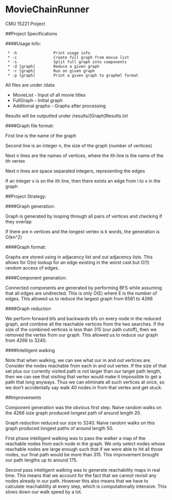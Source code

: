 MovieChainRunner
================

CMU 15221 Project

##Project Specifications

####Usage Info:

```
 * -h                Print usage info
 * -c                Create full graph from movie list
 * -s                Split full graph into components
 * -d [graph]        Reduce a given graph
 * -r [graph]        Run on given graph
 * -p [graph]        Print a given graph to graphml format
```

All files are under /data

* MovieList - Input of all movie titles
* FullGraph - Initial graph 
* Additional graphs - Graphs after processing

Results will be outputted under /results/[Graph]Results.txt

####Graph file format:

First line is the name of the graph

Second line is an integer n, the size of the graph (number of vertices)

Next n lines are the names of vertices, where the ith line is the name of the ith vertex

Next n lines are space separated integers, representing the edges

If an integer x is on the ith line, then there exists an edge from i to x in the graph

##Project Strategy:

####Graph generation:

Graph is generated by looping through all pairs of vertices and checking if they overlap

If there are n vertices and the longest vertex is k words, the generation is O(kn^2)

####Graph format:

Graphs are stored using in adjacency list and out adjacency lists. This allows for O(n) lookup for an edge existing in the worst cast but O(1) random access of edges.

####Component generation:

Connected components are generated by performing BFS while assuming that all edges are undirected. This is only O(E) where E is the number of edges. This allowed us to reduce the largest graph from 6561 to 4266

####Graph reduction

We perform forward bfs and backwards bfs on every node in the reduced graph, and combine all the reachable vertices from the two searches. If the size of the combined vertices is less than 315 (our path cutoff), then we removed the vertex from our graph. This allowed us to reduce our graph from 4266 to 3240.

####Intelligent walking

Note that when walking, we can see what our in and out vertices are. Consider the nodes reachable from each in and out vertex. If the size of that set plus our currently visited path is not larger than our target path length, then we can see that visiting that vertex would make it impossible to get a path that long anyways. Thus we can eliminate all such vertices at once, so we don’t accidentally say walk 40 nodes in from that vertex and get stuck.

##Improvements

Component generation was the obvious first step. Naive random walks on the 4266 size graph produced longest path of around length 20.

Graph reduction reduced our size to 3240. Naive random walks on this graph produced longest paths of around length 50.

First phase intelligent walking was to pass the walker a map of the reachable nodes from each node in the graph. We only select nodes whose reachable nodes are large enough such that if we were able to hit all those nodes, our final path would be more than 315. This improvement brought our path lengths up to around 175.

Second pass intelligent walking was to generate reachability maps in real time. This means that we account for the fact that we cannot revisit any nodes already in our path. However this also means that we have to calculate reachablility at every step, which is computationally intensive. This slows down our walk speed by a lot.
